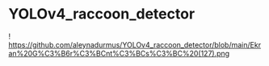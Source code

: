 # YOLOv4_raccoon_detector
! https://github.com/aleynadurmus/YOLOv4_raccoon_detector/blob/main/Ekran%20G%C3%B6r%C3%BCnt%C3%BCs%C3%BC%20(127).png
